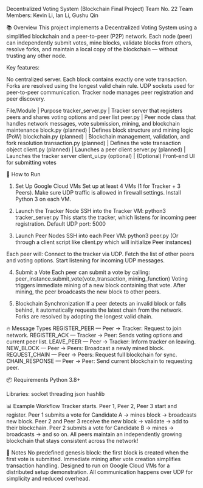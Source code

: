 Decentralized Voting System (Blockchain Final Project)
Team No. 22
Team Members: Kevin Li, Ian Li, Gushu Qin

📚 Overview
This project implements a Decentralized Voting System using a simplified blockchain and a peer-to-peer (P2P) network.
Each node (peer) can independently submit votes, mine blocks, validate blocks from others, resolve forks, and maintain a local copy of the blockchain — without trusting any other node.

Key features:

No centralized server.
Each block contains exactly one vote transaction.
Forks are resolved using the longest valid chain rule.
UDP sockets used for peer-to-peer communication.
Tracker node manages peer registration and peer discovery.

File/Module | Purpose
tracker_server.py | Tracker server that registers peers and shares voting options and peer list
peer.py | Peer node class that handles network messages, vote submission, mining, and blockchain maintenance
block.py (planned) | Defines block structure and mining logic (PoW)
blockchain.py (planned) | Blockchain management, validation, and fork resolution
transaction.py (planned) | Defines the vote transaction object
client.py (planned) | Launches a peer client
server.py (planned) | Launches the tracker server
client_ui.py (optional) | (Optional) Front-end UI for submitting votes

🚀 How to Run
1. Set Up Google Cloud VMs
Set up at least 4 VMs (1 for Tracker + 3 Peers).
Make sure UDP traffic is allowed in firewall settings.
Install Python 3 on each VM.

2. Launch the Tracker Node
SSH into the Tracker VM:
python3 tracker_server.py
This starts the tracker, which listens for incoming peer registration.
Default UDP port: 5000

3. Launch Peer Nodes
SSH into each Peer VM:
python3 peer.py
(Or through a client script like client.py which will initialize Peer instances)

Each peer will:
Connect to the tracker via UDP.
Fetch the list of other peers and voting options.
Start listening for incoming UDP messages.

4. Submit a Vote
Each peer can submit a vote by calling:
peer_instance.submit_vote(vote_transaction, mining_function)
Voting triggers immediate mining of a new block containing that vote.
After mining, the peer broadcasts the new block to other peers.

5. Blockchain Synchronization
If a peer detects an invalid block or falls behind, it automatically requests the latest chain from the network.
Forks are resolved by adopting the longest valid chain.

🔥 Message Types
REGISTER_PEER — Peer -> Tracker: Request to join network.
REGISTER_ACK — Tracker -> Peer: Sends voting options and current peer list.
LEAVE_PEER — Peer -> Tracker: Inform tracker on leaving.
NEW_BLOCK — Peer -> Peers: Broadcast a newly mined block.
REQUEST_CHAIN — Peer -> Peers: Request full blockchain for sync.
CHAIN_RESPONSE — Peer -> Peer: Send current blockchain to requesting peer.

📦 Requirements
Python 3.8+

Libraries:
socket
threading
json
hashlib

📊 Example Workflow
Tracker starts.
Peer 1, Peer 2, Peer 3 start and register.
Peer 1 submits a vote for Candidate A → mines block → broadcasts new block.
Peer 2 and Peer 3 receive the new block → validate → add to their blockchain.
Peer 2 submits a vote for Candidate B → mines → broadcasts → and so on.
All peers maintain an independently growing blockchain that stays consistent across the network!

🧠 Notes
No predefined genesis block: the first block is created when the first vote is submitted.
Immediate mining after vote creation simplifies transaction handling.
Designed to run on Google Cloud VMs for a distributed setup demonstration.
All communication happens over UDP for simplicity and reduced overhead.


